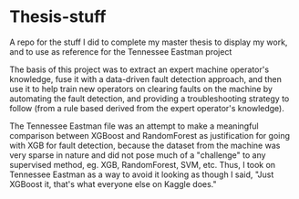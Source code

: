 # Thesis-stuff
A repo for the stuff I did to complete my master thesis to display my work, and to use as reference for the Tennessee Eastman project

The basis of this project was to extract an expert machine operator's knowledge, fuse it with a data-driven fault detection approach,
and then use it to help train new operators on clearing faults on the machine by automating the fault detection, and providing a
troubleshooting strategy to follow (from a rule based derived from the expert operator's knowledge).

The Tennessee Eastman file was an attempt to make a meaningful comparison between XGBoost and RandomForest as justification for going with
XGB for fault detection, because the dataset from the machine was very sparse in nature and did not pose much of a "challenge" to any
supervised method, eg. XGB, RandomForest, SVM, etc. Thus, I took on Tennessee Eastman as a way to avoid it looking as though I said,
"Just XGBoost it, that's what everyone else on Kaggle does."
